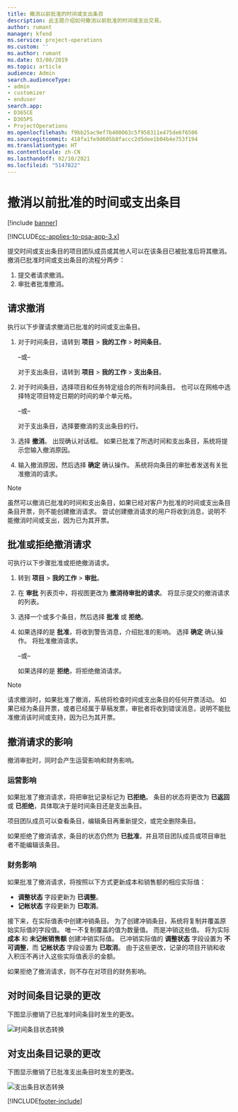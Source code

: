 ```yaml
---
title: 撤消以前批准的时间或支出条目
description: 此主题介绍如何撤消以前批准的时间或支出交易。
author: rumant
manager: kfend
ms.service: project-operations
ms.custom: ''
ms.author: rumant
ms.date: 03/08/2019
ms.topic: article
audience: Admin
search.audienceType:
- admin
- customizer
- enduser
search.app:
- D365CE
- D365PS
- ProjectOperations
ms.openlocfilehash: f9bb25ac9ef7b400063c5f958311e475de6f6506
ms.sourcegitcommit: 418fa1fe9d605b8faccc2d5dee1b04b4e753f194
ms.translationtype: HT
ms.contentlocale: zh-CN
ms.lasthandoff: 02/10/2021
ms.locfileid: "5147822"
---
```

# <a name="recall-approved-time-or-expense-entries"></a>撤消以前批准的时间或支出条目

[!include [banner](../includes/psa-now-project-operations.md)]

[!INCLUDE[cc-applies-to-psa-app-3.x](../includes/cc-applies-to-psa-app-3x.md)]

提交时间或支出条目的项目团队成员或其他人可以在该条目已被批准后将其撤消。 撤消已批准时间或支出条目的流程分两步：

1. 提交者请求撤消。
2. 审批者批准撤消。

## <a name="request-a-recall"></a>请求撤消

执行以下步骤请求撤消已批准的时间或支出条目。

1. 对于时间条目，请转到 **项目** \> **我的工作** \> **时间条目**。

    –或–

    对于支出条目，请转到 **项目** \> **我的工作** \> **支出条目**。

2. 对于时间条目，选择项目和任务特定组合的所有时间条目。 也可以在网格中选择特定项目特定日期的时间的单个单元格。

    –或–

    对于支出条目，选择要撤消的支出条目的行。

3. 选择 **撤消**。 出现确认对话框。 如果已批准了所选时间和支出条目，系统将提示您输入撤消原因。
4. 输入撤消原因，然后选择 **确定** 确认操作。 系统将向条目的审批者发送有关批准撤消的请求。

> [!NOTE]
> 虽然可以撤消已批准的时间和支出条目，如果已经对客户为批准的时间或支出条目条目开票，则不能创建撤消请求。 尝试创建撤消请求的用户将收到消息，说明不能撤消时间或支出，因为已为其开票。

## <a name="approve-or-reject-a-recall-request"></a>批准或拒绝撤消请求

可执行以下步骤批准或拒绝撤消请求。

1. 转到 **项目** \> **我的工作** \> **审批**。
2. 在 **审批** 列表页中，将视图更改为 **撤消待审批的请求**。 将显示提交的撤消请求的列表。
3. 选择一个或多个条目，然后选择 **批准** 或 **拒绝**。
4. 如果选择的是 **批准**，将收到警告消息，介绍批准的影响。 选择 **确定** 确认操作。 将批准撤消请求。

    –或–

    如果选择的是 **拒绝**，将拒绝撤消请求。

> [!NOTE]
> 请求撤消时，如果批准了撤消，系统将检查时间或支出条目的任何开票活动。 如果已经为条目开票，或者已经属于草稿发票，审批者将收到错误消息，说明不能批准撤消该时间或支持，因为已为其开票。

## <a name="impact-of-a-recall-request"></a>撤消请求的影响

撤消审批时，同时会产生运营影响和财务影响。

### <a name="operational-impact"></a>运营影响

如果批准了撤消请求，将把审批记录标记为 **已拒绝**。 条目的状态将更改为 **已返回** 或 **已拒绝**，具体取决于是时间条目还是支出条目。

项目团队成员可以查看条目，编辑条目再重新提交，或完全删除条目。

如果拒绝了撤消请求，条目的状态仍然为 **已批准**，并且项目团队成员或项目审批者不能编辑该条目。

### <a name="financial-impact"></a>财务影响

如果批准了撤消请求，将按照以下方式更新成本和销售额的相应实际值：

- **调整状态** 字段更新为 **已调整**。
- **记帐状态** 字段更新为 **已取消**。

接下来，在实际值表中创建冲销条目。 为了创建冲销条目，系统将复制并覆盖原始实际值的字段值。 唯一不复制覆盖的值为数量值。 而是冲销这些值。 将为实际 **成本** 和 **未记帐销售额** 创建冲销实际值。 已冲销实际值的 **调整状态** 字段设置为 **不可调整**，而 **记帐状态** 字段设置为 **已取消**。 由于这些更改，记录的项目开销和收入积压不再计入这些实际值表示的金额。

如果拒绝了撤消请求，则不存在对项目的财务影响。

## <a name="changes-to-time-entry-records"></a>对时间条目记录的更改

下图显示撤销了已批准时间条目时发生的更改。

![时间条目状态转换](media/TimeEntryStateTransitions.png)

## <a name="changes-to-expense-entry-records"></a>对支出条目记录的更改

下图显示撤销了已批准支出条目时发生的更改。

![支出条目状态转换](media/ExpenseEntryStateTransitions.png)


[!INCLUDE[footer-include](../includes/footer-banner.md)]